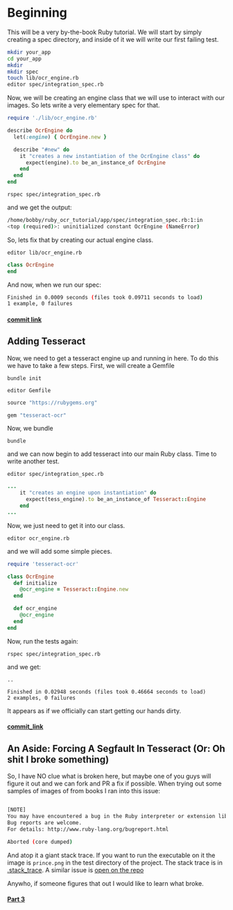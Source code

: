 # Beginning 
This will be a very by-the-book Ruby tutorial. We will start by simply creating a spec directory,
and inside of it we will write our first failing test.

```BASH
mkdir your_app
cd your_app
mkdir
mkdir spec
touch lib/ocr_engine.rb
editor spec/integration_spec.rb
```

Now, we will be creating an engine class that we will use to interact with our images. So lets
write a very elementary spec for that.

```RUBY
require './lib/ocr_engine.rb'

describe OcrEngine do
  let(:engine) { OcrEngine.new }

  describe "#new" do
    it "creates a new instantiation of the OcrEngine class" do
      expect(engine).to be_an_instance_of OcrEngine
    end
  end
end
```

`rspec spec/integration_spec.rb`

and we get the output:

```BASH
/home/bobby/ruby_ocr_tutorial/app/spec/integration_spec.rb:1:in 
<top (required)>: uninitialized constant OcrEngine (NameError)
```

So, lets fix that by creating our actual engine class.

`editor lib/ocr_engine.rb`

```RUBY
class OcrEngine
end
```

And now, when we run our spec:

```BASH
Finished in 0.0009 seconds (files took 0.09711 seconds to load)
1 example, 0 failures
```

#### [commit link](link)

## Adding Tesseract
Now, we need to get a tesseract engine up and running in here. To do this we have to take
a few steps. First, we will create a Gemfile

`bundle init`

`editor Gemfile`

```RUBY
source "https://rubygems.org"

gem "tesseract-ocr"

```

Now, we bundle

`bundle`

and we can now begin to add tesseract into our main Ruby class. Time to write another test.

`editor spec/integration_spec.rb`

```RUBY
...    
    it "creates an engine upon instantiation" do
      expect(tess_engine).to be_an_instance_of Tesseract::Engine
    end
...
```

Now, we just need to get it into our class.

`editor ocr_engine.rb`

and we will add some simple pieces.

```RUBY
require 'tesseract-ocr'

class OcrEngine
  def initialize
    @ocr_engine = Tesseract::Engine.new
  end

  def ocr_engine
    @ocr_engine
  end
end
```

Now, run the tests again:

`rspec spec/integration_spec.rb`

and we get:

```
..

Finished in 0.02948 seconds (files took 0.46664 seconds to load)
2 examples, 0 failures

```

It appears as if we officially can start getting our hands dirty.

#### [commit_link](link)

## An Aside: Forcing A Segfault In Tesseract (Or: Oh shit I broke something)
So, I have NO clue what is broken here, but maybe one of you guys will figure it out and we can fork
and PR a fix if possible. When trying out some samples of images of from books I ran into this issue:

```BASH

[NOTE]
You may have encountered a bug in the Ruby interpreter or extension libraries.
Bug reports are welcome.
For details: http://www.ruby-lang.org/bugreport.html

Aborted (core dumped)
```
And atop it a giant stack trace. If you want to run the executable on it the image is `prince.png` in
the test directory of the project. The stack trace is in [.stack_trace](/.stack_trace). A similar issue is [open on the repo](https://github.com/meh/ruby-tesseract-ocr/issues/37)

Anywho, if someone figures that out I would like to learn what broke.

#### [Part 3](/part_three.md)
